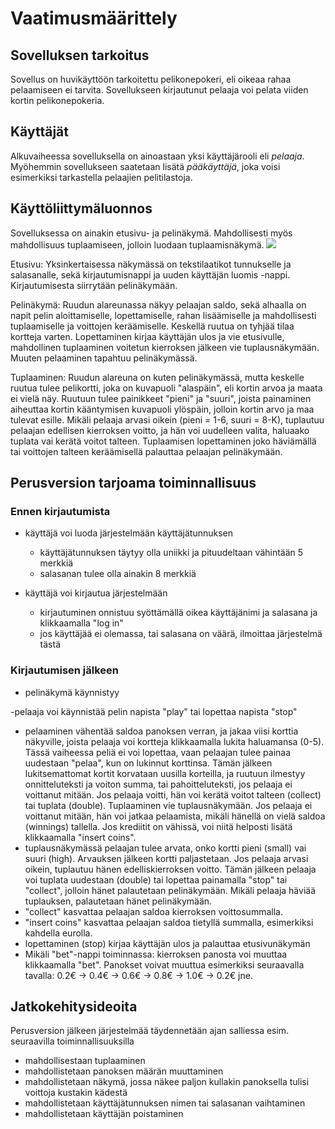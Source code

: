 # Vaatimusmäärittely

## Sovelluksen tarkoitus

Sovellus on huvikäyttöön tarkoitettu pelikonepokeri, eli oikeaa rahaa pelaamiseen ei tarvita. Sovellukseen kirjautunut pelaaja voi pelata viiden kortin pelikonepokeria.

## Käyttäjät

Alkuvaiheessa sovelluksella on ainoastaan yksi käyttäjärooli eli _pelaaja_. Myöhemmin sovellukseen saatetaan lisätä _pääkäyttäjä_, joka voisi esimerkiksi tarkastella pelaajien pelitilastoja.

## Käyttöliittymäluonnos

Sovelluksessa on ainakin etusivu- ja pelinäkymä. Mahdollisesti myös mahdollisuus tuplaamiseen, jolloin luodaan tuplaamisnäkymä.
<img src="https://github.com/Henrikhi/ot-harjoitustyo/blob/master/Dokumentaatio/Tiedostoja/kayttoliittymakuva.png">

Etusivu: Yksinkertaisessa näkymässä on tekstilaatikot tunnukselle ja salasanalle, sekä kirjautumisnappi ja uuden käyttäjän luomis -nappi. Kirjautumisesta siirrytään pelinäkymään.

Pelinäkymä: Ruudun alareunassa näkyy pelaajan saldo, sekä alhaalla on napit pelin aloittamiselle, lopettamiselle, rahan lisäämiselle ja mahdollisesti tuplaamiselle ja voittojen keräämiselle. Keskellä ruutua on tyhjää tilaa kortteja varten. Lopettaminen kirjaa käyttäjän ulos ja vie etusivulle, mahdollinen tuplaaminen voitetun kierroksen jälkeen vie tuplausnäkymään. Muuten pelaaminen tapahtuu pelinäkymässä.

Tuplaaminen: Ruudun alareuna on kuten pelinäkymässä, mutta keskelle ruutua tulee pelikortti, joka on kuvapuoli "alaspäin", eli kortin arvoa ja maata ei vielä näy. Ruutuun tulee painikkeet "pieni" ja "suuri", joista painaminen aiheuttaa kortin kääntymisen kuvapuoli ylöspäin, jolloin kortin arvo ja maa tulevat esille. Mikäli pelaaja arvasi oikein (pieni = 1-6, suuri = 8-K), tuplautuu pelaajan edellisen kierroksen voitto, ja hän voi uudelleen valita, haluaako tuplata vai kerätä voitot talteen. Tuplaamisen lopettaminen joko häviämällä tai voittojen talteen keräämisellä palauttaa pelaajan pelinäkymään.


## Perusversion tarjoama toiminnallisuus

### Ennen kirjautumista

- käyttäjä voi luoda järjestelmään käyttäjätunnuksen
  - käyttäjätunnuksen täytyy olla uniikki ja pituudeltaan vähintään 5 merkkiä
  - salasanan tulee olla ainakin 8 merkkiä

- käyttäjä voi kirjautua järjestelmään
  - kirjautuminen onnistuu syöttämällä oikea käyttäjänimi ja salasana ja klikkaamalla "log in"
  - jos käyttäjää ei olemassa, tai salasana on väärä, ilmoittaa järjestelmä tästä

### Kirjautumisen jälkeen

- pelinäkymä käynnistyy

-pelaaja voi käynnistää pelin napista "play" tai lopettaa napista "stop"
  - pelaaminen vähentää saldoa panoksen verran, ja jakaa viisi korttia näkyville, joista pelaaja voi kortteja klikkaamalla lukita haluamansa (0-5). Tässä vaiheessa peliä ei voi lopettaa, vaan pelaajan tulee painaa uudestaan "pelaa", kun on lukinnut korttinsa. Tämän jälkeen lukitsemattomat kortit korvataan uusilla korteilla, ja ruutuun ilmestyy onnitteluteksti ja voiton summa, tai pahoitteluteksti, jos pelaaja ei voittanut mitään. Jos pelaaja voitti, hän voi kerätä voitot talteen (collect) tai tuplata (double). Tuplaaminen vie tuplausnäkymään. Jos pelaaja ei voittanut mitään, hän voi jatkaa pelaamista, mikäli hänellä on vielä saldoa (winnings) tallella. Jos krediitit on vähissä, voi niitä helposti lisätä klikkaamalla "insert coins".
  - tuplausnäkymässä pelaajan tulee arvata, onko kortti pieni (small) vai suuri (high). Arvauksen jälkeen kortti paljastetaan. Jos pelaaja arvasi oikein, tuplautuu hänen edelliskierroksen voitto. Tämän jälkeen pelaaja voi tuplata uudestaan (double) tai lopettaa painamalla "stop" tai "collect", jolloin hänet palautetaan pelinäkymään. Mikäli pelaaja häviää tuplauksen, palautetaan hänet pelinäkymään.
  - "collect" kasvattaa pelaajan saldoa kierroksen voittosummalla.
  - "insert coins" kasvattaa pelaajan saldoa tietyllä summalla, esimerkiksi kahdella eurolla.
  - lopettaminen (stop) kirjaa käyttäjän ulos ja palauttaa etusivunäkymän
  - Mikäli "bet"-nappi toiminnassa: kierroksen panosta voi muuttaa klikkaamalla "bet". Panokset voivat muuttua esimerkiksi seuraavalla tavalla:
  0.2€ -> 0.4€ -> 0.6€ -> 0.8€ -> 1.0€ -> 0.2€ jne.


## Jatkokehitysideoita

Perusversion jälkeen järjestelmää täydennetään ajan salliessa esim. seuraavilla toiminnallisuuksilla

- mahdollisestaan tuplaaminen
- mahdollistetaan panoksen määrän muuttaminen
- mahdollistetaan näkymä, jossa näkee paljon kullakin panoksella tulisi voittoja kustakin kädestä
- mahdollistetaan käyttäjätunnuksen nimen tai salasanan vaihtaminen
- mahdollistetaan käyttäjän poistaminen
